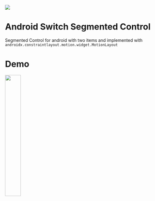 [![](https://jitpack.io/v/classiczires/Android-Switch-Segmented-Control.svg)](https://jitpack.io/#classiczires/Android-Switch-Segmented-Control)

# Android Switch Segmented Control
Segmented Control for android with two items and implemented with `androidx.constraintlayout.motion.widget.MotionLayout`
# Demo
<img src="androidswitchsegmentedcontrol.gif" width="32%">
